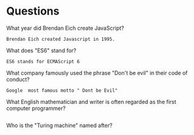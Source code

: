# Questions

What year did Brendan Eich create JavaScript?

```
Brendan Eich created Javascript in 1995.
```

What does "ES6" stand for?

```
ES6 stands for ECMAScript 6
```

What company famously used the phrase "Don't be evil" in their code of conduct?

```
Google  most famous motto " Dont be Evil"
```

What English mathematician and writer is often regarded as the first computer programmer?

```

```

Who is the "Turing machine" named after?

```

```
